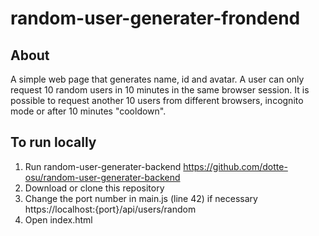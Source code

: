 # random-user-generater-frondend

## About
A simple web page that generates name, id and avatar. A user can only request 10 random users in 10 minutes in the same browser session. It is possible to request another 10 users from different browsers, incognito mode or after 10 minutes "cooldown".


## To run locally
1. Run random-user-generater-backend https://github.com/dotte-osu/random-user-generater-backend
2. Download or clone this repository
3. Change the port number in main.js (line 42) if necessary https://localhost:{port}/api/users/random
4. Open index.html
